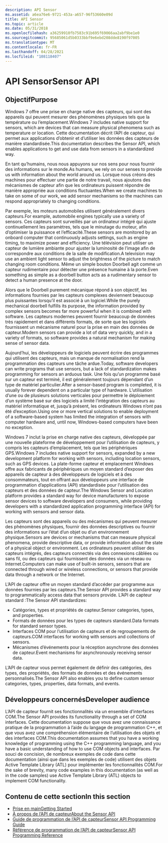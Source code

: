 ```yaml
---
description: API Sensor
ms.assetid: a6ea76e6-9721-453a-a657-96f53660e09d
title: API Sensor
ms.topic: article
ms.date: 05/31/2018
ms.openlocfilehash: a36259910fb7583c91b695f69066aa2abf9be1e0
ms.sourcegitcommit: 95685061d5b0333bbf9e6ebd208dde8190f97005
ms.translationtype: MT
ms.contentlocale: fr-FR
ms.lasthandoff: 04/28/2021
ms.locfileid: "108118407"
---
```

# <a name="sensor-api"></a><span data-ttu-id="a39a5-103">API Sensor</span><span class="sxs-lookup"><span data-stu-id="a39a5-103">Sensor API</span></span>

## <a name="purpose"></a><span data-ttu-id="a39a5-104">Objectif</span><span class="sxs-lookup"><span data-stu-id="a39a5-104">Purpose</span></span>

<span data-ttu-id="a39a5-105">Windows 7 offre une prise en charge native des capteurs, qui sont des appareils qui peuvent mesurer des phénomènes physiques tels que la température ou l’emplacement.</span><span class="sxs-lookup"><span data-stu-id="a39a5-105">Windows 7 includes native support for sensors, which are devices that can measure physical phenomena such as temperature or location.</span></span> <span data-ttu-id="a39a5-106">Cette documentation décrit l’API de capteur, qui permet aux applications d’obtenir et d’utiliser les données des capteurs de manière standardisée.</span><span class="sxs-lookup"><span data-stu-id="a39a5-106">This documentation describes the Sensor API, which enables applications to get and use data from sensors in a standardized way.</span></span>

<span data-ttu-id="a39a5-107">En tant qu’humains, nous nous appuyons sur nos sens pour nous fournir des informations sur le monde.</span><span class="sxs-lookup"><span data-stu-id="a39a5-107">As humans, we rely on our senses to provide us with information about the world around us.</span></span> <span data-ttu-id="a39a5-108">Lorsque nous créons des machines pour effectuer une partie de notre travail, nous ajoutons des mécanismes de capteur afin que les ordinateurs puissent répondre de manière appropriée aux conditions fluctuantes.</span><span class="sxs-lookup"><span data-stu-id="a39a5-108">When we create machines to take on some of our work, we add sensor mechanisms so the machines can respond appropriately to changing conditions.</span></span>

<span data-ttu-id="a39a5-109">Par exemple, les moteurs automobiles utilisent généralement divers capteurs.</span><span class="sxs-lookup"><span data-stu-id="a39a5-109">For example, automobile engines typically use a variety of sensors.</span></span> <span data-ttu-id="a39a5-110">Ces capteurs sont surveillés par un ordinateur intégré qui ajuste continuellement les paramètres, tels que le minutage du moteur, afin d’optimiser la puissance et l’efficacité.</span><span class="sxs-lookup"><span data-stu-id="a39a5-110">These sensors are monitored by an onboard computer that continuously adjusts settings, such as engine timing, to maximize power and efficiency.</span></span> <span data-ttu-id="a39a5-111">Une télévision peut utiliser un capteur de lumière ambiante pour ajuster la luminosité de l’image afin de correspondre aux conditions de la salle de modification.</span><span class="sxs-lookup"><span data-stu-id="a39a5-111">A television may use an ambient light sensor to adjust the brightness of the picture to match changing room conditions.</span></span> <span data-ttu-id="a39a5-112">Même un simple bouton Doorbell agit comme un capteur rudimentaire pour détecter une présence humaine à la porte.</span><span class="sxs-lookup"><span data-stu-id="a39a5-112">Even something as simple as a doorbell button acts as a rudimentary sensor to detect a human presence at the door.</span></span>

<span data-ttu-id="a39a5-113">Alors que le Doorbell purement mécanique répond à son objectif, les informations fournies par les capteurs complexes deviennent beaucoup plus puissantes lorsqu’il est associé à un logiciel.</span><span class="sxs-lookup"><span data-stu-id="a39a5-113">While the purely mechanical doorbell fulfills its purpose, the information provided by complex sensors becomes far more powerful when it is combined with software.</span></span> <span data-ttu-id="a39a5-114">Les capteurs modernes peuvent fournir beaucoup de données très rapidement et dans différents formats, de sorte que les logiciels fournissent un mécanisme naturel pour la prise en main des données de capteur.</span><span class="sxs-lookup"><span data-stu-id="a39a5-114">Modern sensors can provide a lot of data very quickly, and in a variety of formats, so software provides a natural mechanism for making sense of sensor data.</span></span>

<span data-ttu-id="a39a5-115">Aujourd’hui, les développeurs de logiciels peuvent écrire des programmes qui utilisent des capteurs, mais un manque de normalisation rend la programmation des capteurs une tâche ardue.</span><span class="sxs-lookup"><span data-stu-id="a39a5-115">Today, software developers can write programs that use sensors, but a lack of standardization makes programming for sensors an arduous task.</span></span> <span data-ttu-id="a39a5-116">Une fois qu’un programme basé sur un capteur est terminé, il est généralement toujours dépendant d’un type de matériel particulier.</span><span class="sxs-lookup"><span data-stu-id="a39a5-116">After a sensor-based program is completed, it is usually forever dependent on a particular type of hardware.</span></span> <span data-ttu-id="a39a5-117">L’utilisation d’une ou de plusieurs solutions verticales pour permettre le déploiement d’un système basé sur des logiciels a limité l’intégration des capteurs au matériel informatique et, jusqu’à présent, les ordinateurs Windows n’ont pas été d’exception.</span><span class="sxs-lookup"><span data-stu-id="a39a5-117">Using one or more vertical solutions to enable deployment of a software-based system has limited the integration of sensors with computer hardware and, until now, Windows-based computers have been no exception.</span></span>

<span data-ttu-id="a39a5-118">Windows 7 inclut la prise en charge native des capteurs, développée par une nouvelle plateforme de développement pour l’utilisation de capteurs, y compris les capteurs d’emplacement, tels que les périphériques GPS.</span><span class="sxs-lookup"><span data-stu-id="a39a5-118">Windows 7 includes native support for sensors, expanded by a new development platform for working with sensors, including location sensors, such as GPS devices.</span></span> <span data-ttu-id="a39a5-119">La plate-forme capteur et emplacement Windows offre aux fabricants de périphériques un moyen standard d’exposer des appareils de capteur à des développeurs de logiciels et à des consommateurs, tout en offrant aux développeurs une interface de programmation d’applications (API) standardisée pour l’utilisation des capteurs et des données de capteur.</span><span class="sxs-lookup"><span data-stu-id="a39a5-119">The Windows Sensor and Location platform provides a standard way for device manufacturers to expose sensor devices to software developers and consumers, while providing developers with a standardized application programming interface (API) for working with sensors and sensor data.</span></span>

<span data-ttu-id="a39a5-120">Les capteurs sont des appareils ou des mécanismes qui peuvent mesurer des phénomènes physiques, fournir des données descriptives ou fournir des informations sur l’état d’un objet ou d’un environnement physique.</span><span class="sxs-lookup"><span data-stu-id="a39a5-120">Sensors are devices or mechanisms that can measure physical phenomena, provide descriptive data, or provide information about the state of a physical object or environment.</span></span> <span data-ttu-id="a39a5-121">Les ordinateurs peuvent utiliser des capteurs intégrés, des capteurs connectés via des connexions câblées ou sans fil, ou des capteurs qui fournissent des données via un réseau ou Internet.</span><span class="sxs-lookup"><span data-stu-id="a39a5-121">Computers can make use of built-in sensors, sensors that are connected through wired or wireless connections, or sensors that provide data through a network or the Internet.</span></span>

<span data-ttu-id="a39a5-122">L’API de capteur offre un moyen standard d’accéder par programme aux données fournies par les capteurs.</span><span class="sxs-lookup"><span data-stu-id="a39a5-122">The Sensor API provides a standard way to programmatically access data that sensors provide.</span></span> <span data-ttu-id="a39a5-123">L’API de capteur standard :</span><span class="sxs-lookup"><span data-stu-id="a39a5-123">The Sensor API standardizes:</span></span>

-   <span data-ttu-id="a39a5-124">Catégories, types et propriétés de capteur.</span><span class="sxs-lookup"><span data-stu-id="a39a5-124">Sensor categories, types, and properties.</span></span>
-   <span data-ttu-id="a39a5-125">Formats de données pour les types de capteurs standard.</span><span class="sxs-lookup"><span data-stu-id="a39a5-125">Data formats for standard sensor types.</span></span>
-   <span data-ttu-id="a39a5-126">Interfaces COM pour l’utilisation de capteurs et de regroupements de capteurs.</span><span class="sxs-lookup"><span data-stu-id="a39a5-126">COM interfaces for working with sensors and collections of sensors.</span></span>
-   <span data-ttu-id="a39a5-127">Mécanismes d’événements pour la réception asynchrone des données de capteur.</span><span class="sxs-lookup"><span data-stu-id="a39a5-127">Event mechanisms for asynchronously receiving sensor data.</span></span>

<span data-ttu-id="a39a5-128">L’API de capteur vous permet également de définir des catégories, des types, des propriétés, des formats de données et des événements personnalisés.</span><span class="sxs-lookup"><span data-stu-id="a39a5-128">The Sensor API also enables you to define custom sensor categories, types, properties, data formats, and events.</span></span>

## <a name="developer-audience"></a><span data-ttu-id="a39a5-129">Développeurs concernés</span><span class="sxs-lookup"><span data-stu-id="a39a5-129">Developer audience</span></span>

<span data-ttu-id="a39a5-130">L’API de capteur fournit ses fonctionnalités via un ensemble d’interfaces COM.</span><span class="sxs-lookup"><span data-stu-id="a39a5-130">The Sensor API provides its functionality through a set of COM interfaces.</span></span> <span data-ttu-id="a39a5-131">Cette documentation suppose que vous avez une connaissance pratique de la programmation à l’aide du langage de programmation C++, et que vous avez une compréhension élémentaire de l’utilisation des objets et des interfaces COM.</span><span class="sxs-lookup"><span data-stu-id="a39a5-131">This documentation assumes that you have a working knowledge of programming using the C++ programming language, and you have a basic understanding of how to use COM objects and interfaces.</span></span> <span data-ttu-id="a39a5-132">Par souci de concision, de nombreux exemples de code dans cette documentation (ainsi que dans les exemples de code) utilisent des objets Active Template Library (ATL) pour implémenter les fonctionnalités COM.</span><span class="sxs-lookup"><span data-stu-id="a39a5-132">For the sake of brevity, many code examples in this documentation (as well as in the code samples) use Active Template Library (ATL) objects to implement COM functionality.</span></span>

## <a name="in-this-section"></a><span data-ttu-id="a39a5-133">Contenu de cette section</span><span class="sxs-lookup"><span data-stu-id="a39a5-133">In this section</span></span>

-   [<span data-ttu-id="a39a5-134">Prise en main</span><span class="sxs-lookup"><span data-stu-id="a39a5-134">Getting Started</span></span>](getting-started.md)
-   [<span data-ttu-id="a39a5-135">À propos de l’API de capteur</span><span class="sxs-lookup"><span data-stu-id="a39a5-135">About the Sensor API</span></span>](about-the-sensor-api.md)
-   [<span data-ttu-id="a39a5-136">Guide de programmation de l’API de capteur</span><span class="sxs-lookup"><span data-stu-id="a39a5-136">Sensor API Programming Guide</span></span>](sensor-api-programming-guide.md)
-   [<span data-ttu-id="a39a5-137">Référence de programmation de l’API de capteur</span><span class="sxs-lookup"><span data-stu-id="a39a5-137">Sensor API Programming Reference</span></span>](sensor-api-programming-reference.md)

 

 



